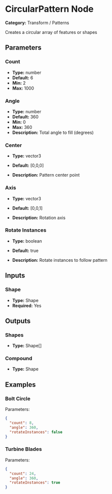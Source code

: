 
# CircularPattern Node

**Category:** Transform / Patterns

Creates a circular array of features or shapes

## Parameters


### Count
- **Type:** number
- **Default:** 6
- **Min:** 2
- **Max:** 1000



### Angle
- **Type:** number
- **Default:** 360
- **Min:** 0
- **Max:** 360
- **Description:** Total angle to fill (degrees)


### Center
- **Type:** vector3
- **Default:** [0,0,0]


- **Description:** Pattern center point


### Axis
- **Type:** vector3
- **Default:** [0,0,1]


- **Description:** Rotation axis


### Rotate Instances
- **Type:** boolean
- **Default:** true


- **Description:** Rotate instances to follow pattern


## Inputs


### Shape
- **Type:** Shape
- **Required:** Yes



## Outputs


### Shapes
- **Type:** Shape[]



### Compound
- **Type:** Shape




## Examples


### Bolt Circle


Parameters:
```json
{
  "count": 8,
  "angle": 360,
  "rotateInstances": false
}
```


### Turbine Blades


Parameters:
```json
{
  "count": 24,
  "angle": 360,
  "rotateInstances": true
}
```

